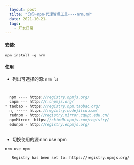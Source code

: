```yaml
---
  layout: post
  tilte: "🪞🪞-npm-代理管理工具----nrm.md"
  date: 2021-10-21-
  tags: 
    - 开发日常
---
```

  #### 安装:
`npm install -g nrm`
#### 使用
 - 列出可选择的源:
`nrm ls`

```js


  npm ---- https://registry.npmjs.org/
  cnpm --- http://r.cnpmjs.org/
* taobao - https://registry.npm.taobao.org/
  nj ----- https://registry.nodejitsu.com/
  rednpm - http://registry.mirror.cqupt.edu.cn/
  npmMirror  https://skimdb.npmjs.com/registry/
  edunpm - http://registry.enpmjs.org/
  
```
- 切换使用的源:nrm use npm

`nrm use npm`
 
```            
   Registry has been set to: https://registry.npmjs.org/
```
